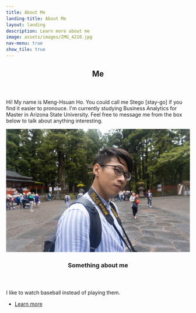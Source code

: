 ```yaml
---
title: About Me
landing-title: About Me
layout: landing
description: Learn more about me
image: assets/images/IMG_4210.jpg
nav-menu: true
show_tile: true
---
```


<!-- Main -->
<div id="main">

<!-- One -->
<section id="one">
	<div class="inner">
		<header class="major">
			<h2>Me</h2>
		</header>
		<p>Hi! My name is Meng-Hsuan Ho. You could call me Stego [stay-go] if you find it easier to pronouce. I'm currently studying Business Analytics for Master in Arizona State University. Feel free to message me from the box below to talk about anything interesting.</p>
	</div>
</section>

<!-- Two -->
<section id="two" class="spotlights">
	<section>
		<a href="generic.html" class="image">
			<img src="assets/images/Me.jpg" alt="" data-position="center center" />
		</a>
		<div class="content">
			<div class="inner">
				<header class="major">
					<h3>Something about me</h3>
				</header>
				<p>I like to watch baseball instead of playing them. </p>
				<ul class="actions">
					<li><a href="resume.html" class="button">Learn more</a></li>
				</ul>
			</div>
		</div>
	</section>

</section>

</div>
